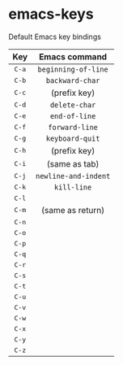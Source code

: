 # emacs-keys

Default Emacs key bindings

| Key            | Emacs command         | 
|:--------------:|:---------------------:|
| <kbd>C-a</kbd> | `beginning-of-line`   |
| <kbd>C-b</kbd> | `backward-char`       |
| <kbd>C-c</kbd> | (prefix key)          |
| <kbd>C-d</kbd> | `delete-char`         |
| <kbd>C-e</kbd> | `end-of-line`         |
| <kbd>C-f</kbd> | `forward-line`        |
| <kbd>C-g</kbd> | `keyboard-quit`       |
| <kbd>C-h</kbd> | (prefix key)          |
| <kbd>C-i</kbd> | (same as tab)         |
| <kbd>C-j</kbd> | `newline-and-indent`  |
| <kbd>C-k</kbd> | `kill-line`           |
| <kbd>C-l</kbd> |                       |
| <kbd>C-m</kbd> | (same as return)      |
| <kbd>C-n</kbd> |                       |
| <kbd>C-o</kbd> |                       |
| <kbd>C-p</kbd> |                       |
| <kbd>C-q</kbd> |                       |
| <kbd>C-r</kbd> |                       |
| <kbd>C-s</kbd> |                       |
| <kbd>C-t</kbd> |                       |
| <kbd>C-u</kbd> |                       |
| <kbd>C-v</kbd> |                       |
| <kbd>C-w</kbd> |                       |
| <kbd>C-x</kbd> |                       |
| <kbd>C-y</kbd> |                       |
| <kbd>C-z</kbd> |                       |
